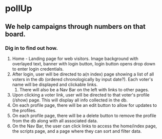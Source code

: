 # pollUp

## We help campaigns through numbers on that board.

### Dig in to find out how.

1. Home - Landing page for web visitors. Image background with overlayed text, banner with login button, login button opens drop down to enter login credentials.
2. After login, user will be directed to a(n index) page showing a list of all voters in the db (ordered chronologically by input date?). Each voter's name will be displayed and clickable links.
   1. There will also be a Nav Bar on the left with links to other pages.
3. Upon clicking a voter link, user will be directed to that voter's profile (/show) page. This will display all info collected in the db.
4. On each profile page, there will be an edit button to allow for updates to the profiles.
5. On each profile page, there will be a delete button to remove the profile from the db along with all associated data.
6. On the Nav Bar, the user can click links to access the home/index page, the scripts page, and a page where they can sort and filter data.
